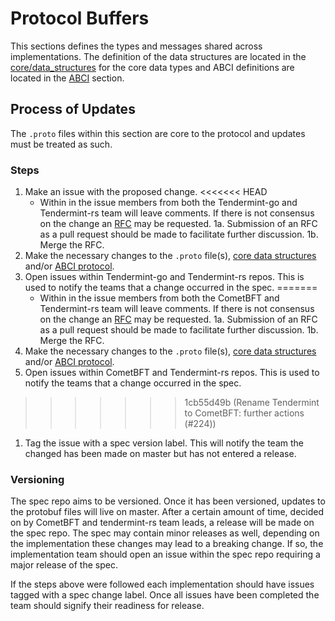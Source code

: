 # Protocol Buffers

This sections defines the types and messages shared across implementations. The definition of the data structures are located in the [core/data_structures](../spec/core/data_structures.md) for the core data types and ABCI definitions are located in the [ABCI](../spec/abci/README.md) section.

## Process of Updates

The `.proto` files within this section are core to the protocol and updates must be treated as such.

### Steps

1. Make an issue with the proposed change.
<<<<<<< HEAD
   - Within in the issue members from both the Tendermint-go and Tendermint-rs team will leave comments. If there is not consensus on the change an [RFC](../rfc/README.md) may be requested.
  1a. Submission of an RFC as a pull request should be made to facilitate further discussion.
  1b. Merge the RFC.
2. Make the necessary changes to the `.proto` file(s), [core data structures](../spec/core/data_structures.md) and/or [ABCI protocol](../spec/abci/apps.md).
3. Open issues within Tendermint-go and Tendermint-rs repos. This is used to notify the teams that a change occurred in the spec.
=======
   - Within in the issue members from both the CometBFT and Tendermint-rs team will leave comments. If there is not consensus on the change an [RFC](../docs/rfc/README.md) may be requested.
  1a. Submission of an RFC as a pull request should be made to facilitate further discussion.
  1b. Merge the RFC.
2. Make the necessary changes to the `.proto` file(s), [core data structures](../spec/core/data_structures.md) and/or [ABCI protocol](../spec/abci).
3. Open issues within CometBFT and Tendermint-rs repos. This is used to notify the teams that a change occurred in the spec.
>>>>>>> 1cb55d49b (Rename Tendermint to CometBFT: further actions (#224))
   1. Tag the issue with a spec version label. This will notify the team the changed has been made on master but has not entered a release.

### Versioning

The spec repo aims to be versioned. Once it has been versioned, updates to the protobuf files will live on master. After a certain amount of time, decided on by CometBFT and tendermint-rs team leads, a release will be made on the spec repo. The spec may contain minor releases as well, depending on the implementation these changes may lead to a breaking change. If so, the implementation team should open an issue within the spec repo requiring a major release of the spec.

If the steps above were followed each implementation should have issues tagged with a spec change label. Once all issues have been completed the team should signify their readiness for release.
